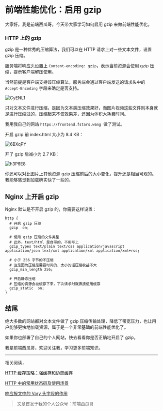 # 前端性能优化：启用 gzip

大家好，我是前端西瓜哥。今天带大家学习如何启用 gzip 来做前端性能优化。

### HTTP 上的 gzip

gzip 是一种优秀的压缩算法，我们可以在 HTTP 请求上对一些文本文件，设置 gzip 压缩。

服务端将响应头设置上 `Content-encoding: gzip`，表示当前资源会使用 gzip 压缩，提示客户端解压使用。

当然前提是客户端支持该压缩算法，服务端会通过客户端发送的请求头中的 `Accept-Encoding` 字段来确定是否支持。

![CyENL1](https://fe-watermelon.oss-cn-shenzhen.aliyuncs.com/CyENL1.jpg)

只对文本文件进行压缩，是因为文本类压缩效果好，而图片视频这些文件则本身就是进行压缩过的，压缩起来不仅效果差，还因为体积大耗费时间。

我用我自己的网站 `https://frontend.fstars.wang`  做了测试。

开启 gzip 前 index.html 大小为 8.4 KB：

![6BXqPY](https://fe-watermelon.oss-cn-shenzhen.aliyuncs.com/6BXqPY.jpg)

开了 gzip 后减小为 2.7 KB：

![h3P6E8](https://fe-watermelon.oss-cn-shenzhen.aliyuncs.com/h3P6E8.jpg)

你还可以对比图片上其他资源 gzip 压缩前后的大小变化，提升还是相当可观的。我能够感觉到加载确实快了一些的。

Nginx 上开启 gzip
--------------

Nginx 默认是不开启 gzip 的，你需要这样设置：

```nginx
http {
  # 开启 gzip 压缩
  gzip  on;

  # 使用 gzip 压缩的文件类型
  # 此外，text/html 是自带的，不用写上
  gzip_types text/plain text/css application/javascript application/json text/xml application/xml application/xml+rss;
  
  # 小于 256 字节的不压缩
  # 这是因为压缩是需要时间的，太小的话压缩收益不大
  gzip_min_length 256;
  
  # 开启静态压缩
  # 压缩的资源会被缓存下来，下次请求时就直接使用缓存
  gzip_static  on;
}
```

结尾
--

绝大多数的网站都对文本文件做了 gzip 压缩传输处理，降低了带宽压力，也让用户能够更快地加载资源，属于是一个非常基础的前端性能优化了。

如果你也部署了自己的个人网站，快去看看你是否正确地开启了 gzip。

我是前端西瓜哥，欢迎关注我，学习更多前端知识。


* * *

相关阅读，

[HTTP 缓存策略：强缓存和协商缓存](http://mp.weixin.qq.com/s?__biz=MzI0NTc2NTEyNA==&mid=2247484833&idx=1&sn=b6be3d82b822bd0d46c3c38c67564713&chksm=e948c0cade3f49dc6ca39d4a8f326192c958ad40589ed403a2451cfa16664cc42d8b36a0f02e&scene=21#wechat_redirect)  

[HTTP 中的常用状态码及使用场景](http://mp.weixin.qq.com/s?__biz=MzI0NTc2NTEyNA==&mid=2247485622&idx=1&sn=d9b00fd88ccf04738fbe0bc43e18def0&chksm=e948cdddde3f44cbf725cfb25c243d73035e09305ee831fa488754ec9f28924d6d017ec406fa&scene=21#wechat_redirect)  

[响应报文中的 Vary 头字段的作用](http://mp.weixin.qq.com/s?__biz=MzI0NTc2NTEyNA==&mid=2247484712&idx=1&sn=4ceaf8d22a5d952e056b6d8a44eeaabc&chksm=e948c043de3f49556063f4d49e7038f63c587a7349b47582d106c5303ca15facf6f79ad48004&scene=21#wechat_redirect)  

> 文章首发于我的个人公众号：前端西瓜哥
